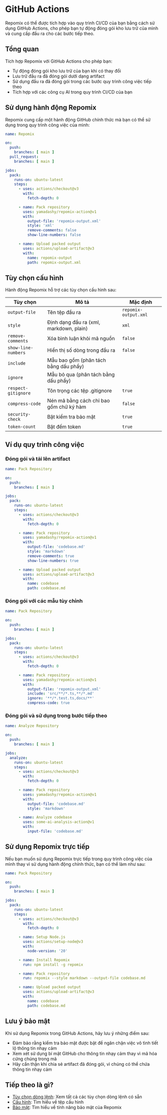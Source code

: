# GitHub Actions

Repomix có thể được tích hợp vào quy trình CI/CD của bạn bằng cách sử dụng GitHub Actions, cho phép bạn tự động đóng gói kho lưu trữ của mình và cung cấp đầu ra cho các bước tiếp theo.

## Tổng quan

Tích hợp Repomix với GitHub Actions cho phép bạn:

- Tự động đóng gói kho lưu trữ của bạn khi có thay đổi
- Lưu trữ đầu ra đã đóng gói dưới dạng artifact
- Sử dụng đầu ra đã đóng gói trong các bước quy trình công việc tiếp theo
- Tích hợp với các công cụ AI trong quy trình CI/CD của bạn

## Sử dụng hành động Repomix

Repomix cung cấp một hành động GitHub chính thức mà bạn có thể sử dụng trong quy trình công việc của mình:

```yaml
name: Repomix

on:
  push:
    branches: [ main ]
  pull_request:
    branches: [ main ]

jobs:
  pack:
    runs-on: ubuntu-latest
    steps:
      - uses: actions/checkout@v3
        with:
          fetch-depth: 0

      - name: Pack repository
        uses: yamadashy/repomix-action@v1
        with:
          output-file: 'repomix-output.xml'
          style: 'xml'
          remove-comments: false
          show-line-numbers: false

      - name: Upload packed output
        uses: actions/upload-artifact@v3
        with:
          name: repomix-output
          path: repomix-output.xml
```

## Tùy chọn cấu hình

Hành động Repomix hỗ trợ các tùy chọn cấu hình sau:

| Tùy chọn | Mô tả | Mặc định |
| --- | --- | --- |
| `output-file` | Tên tệp đầu ra | `repomix-output.xml` |
| `style` | Định dạng đầu ra (xml, markdown, plain) | `xml` |
| `remove-comments` | Xóa bình luận khỏi mã nguồn | `false` |
| `show-line-numbers` | Hiển thị số dòng trong đầu ra | `false` |
| `include` | Mẫu bao gồm (phân tách bằng dấu phẩy) | |
| `ignore` | Mẫu bỏ qua (phân tách bằng dấu phẩy) | |
| `respect-gitignore` | Tôn trọng các tệp .gitignore | `true` |
| `compress-code` | Nén mã bằng cách chỉ bao gồm chữ ký hàm | `false` |
| `security-check` | Bật kiểm tra bảo mật | `true` |
| `token-count` | Bật đếm token | `true` |

## Ví dụ quy trình công việc

### Đóng gói và tải lên artifact

```yaml
name: Pack Repository

on:
  push:
    branches: [ main ]

jobs:
  pack:
    runs-on: ubuntu-latest
    steps:
      - uses: actions/checkout@v3
        with:
          fetch-depth: 0

      - name: Pack repository
        uses: yamadashy/repomix-action@v1
        with:
          output-file: 'codebase.md'
          style: 'markdown'
          remove-comments: true
          show-line-numbers: true

      - name: Upload packed output
        uses: actions/upload-artifact@v3
        with:
          name: codebase
          path: codebase.md
```

### Đóng gói với các mẫu tùy chỉnh

```yaml
name: Pack Repository

on:
  push:
    branches: [ main ]

jobs:
  pack:
    runs-on: ubuntu-latest
    steps:
      - uses: actions/checkout@v3
        with:
          fetch-depth: 0

      - name: Pack repository
        uses: yamadashy/repomix-action@v1
        with:
          output-file: 'repomix-output.xml'
          include: 'src/**/*.ts,**/*.md'
          ignore: '**/*.test.ts,docs/**'
          compress-code: true
```

### Đóng gói và sử dụng trong bước tiếp theo

```yaml
name: Analyze Repository

on:
  push:
    branches: [ main ]

jobs:
  analyze:
    runs-on: ubuntu-latest
    steps:
      - uses: actions/checkout@v3
        with:
          fetch-depth: 0

      - name: Pack repository
        uses: yamadashy/repomix-action@v1
        with:
          output-file: 'codebase.md'
          style: 'markdown'

      - name: Analyze codebase
        uses: some-ai-analysis-action@v1
        with:
          input-file: 'codebase.md'
```

## Sử dụng Repomix trực tiếp

Nếu bạn muốn sử dụng Repomix trực tiếp trong quy trình công việc của mình thay vì sử dụng hành động chính thức, bạn có thể làm như sau:

```yaml
name: Pack Repository

on:
  push:
    branches: [ main ]

jobs:
  pack:
    runs-on: ubuntu-latest
    steps:
      - uses: actions/checkout@v3
        with:
          fetch-depth: 0

      - name: Setup Node.js
        uses: actions/setup-node@v3
        with:
          node-version: '20'

      - name: Install Repomix
        run: npm install -g repomix

      - name: Pack repository
        run: repomix --style markdown --output-file codebase.md

      - name: Upload packed output
        uses: actions/upload-artifact@v3
        with:
          name: codebase
          path: codebase.md
```

## Lưu ý bảo mật

Khi sử dụng Repomix trong GitHub Actions, hãy lưu ý những điểm sau:

- Đảm bảo rằng kiểm tra bảo mật được bật để ngăn chặn việc vô tình tiết lộ thông tin nhạy cảm
- Xem xét sử dụng bí mật GitHub cho thông tin nhạy cảm thay vì mã hóa cứng chúng trong mã
- Hãy cẩn thận khi chia sẻ artifact đã đóng gói, vì chúng có thể chứa thông tin nhạy cảm

## Tiếp theo là gì?

- [Tùy chọn dòng lệnh](command-line-options.md): Xem tất cả các tùy chọn dòng lệnh có sẵn
- [Cấu hình](configuration.md): Tìm hiểu về tệp cấu hình
- [Bảo mật](security.md): Tìm hiểu về tính năng bảo mật của Repomix
